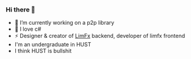 ### Hi there 👋


- 🔭 I’m currently working on a p2p library
- 🎉 I love c#
- ⚡ Designer & creator of [LimFx](https://www.limfx.pro) backend, developer of limfx frontend
- I'm an undergraduate in HUST
- I think HUST is bullshit
<!--  
- 🌱 I’m currently learning ...
- 👯 I’m looking to collaborate on ...
- 🤔 I’m looking for help with ...
- 💬 Ask me about ...
- 📫 How to reach me: ...
- 😄 Pronouns: ...
- ⚡ Fun fact: ...  
-->

